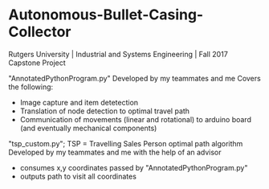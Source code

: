 # Autonomous-Bullet-Casing-Collector
Rutgers University | Industrial and Systems Engineering | Fall 2017 Capstone Project

"AnnotatedPythonProgram.py"
Developed by my teammates and me
Covers the following:
- Image capture and item detetection
- Translation of node detection to optimal travel path
- Communication of movements (linear and rotational) to arduino board (and eventually mechanical components)

"tsp_custom.py"; TSP = Travelling Sales Person optimal path algorithm
Developed by my teammates and me with the help of an advisor
- consumes x,y coordinates passed by "AnnotatedPythonProgram.py"
- outputs path to visit all coordinates

